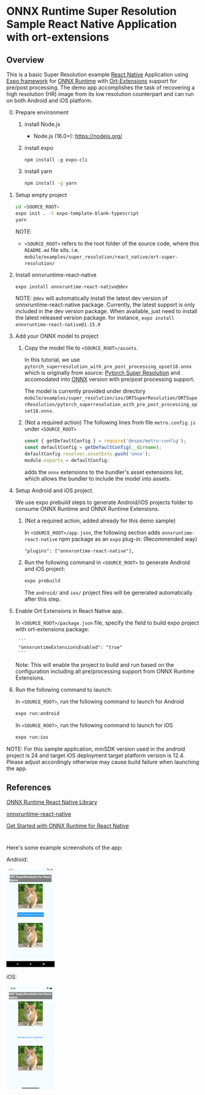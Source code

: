# ONNX Runtime Super Resolution Sample React Native Application with ort-extensions

## Overview

This is a basic Super Resolution example [React Native](https://reactnative.dev/) Application using [Expo framework](https://docs.expo.dev/) for [ONNX Runtime](https://github.com/microsoft/onnxruntime) with [Ort-Extensions](https://github.com/microsoft/onnxruntime-extensions) support for pre/post processing. The demo app accomplishes the task of recovering a high resolution (HR) image from its low resolution counterpart and can run on both Android and iOS platform.

0. Prepare environment
    1. install Node.js
        - Node.js (16.0+): <https://nodejs.org/>
    2. install expo

        ```shs
        npm install -g expo-cli
        ```

    3. install yarn

        ```sh
        npm install -g yarn
        ```

1. Setup empty project

   ```sh
   cd <SOURCE_ROOT>
   expo init . -t expo-template-blank-typescript
   yarn
   ```

   NOTE:
   - `<SOURCE_ROOT>` refers to the root folder of the source code, where this `README.md` file sits.
   i.e. `mobile/examples/super_resolution/react_native/ort-super-resolution/`

2. Install onnxruntime-react-native

    ```sh
    expo install onnxruntime-react-native@dev
    ```

    NOTE: `@dev` will automatically install the latest dev version of onnxruntime-react-native package. Currently, the latest support is only included in the dev version package.
    When available, just need to install the latest released version package. for instance, `expo install onnxruntime-react-native@1.15.0`

3. Add your ONNX model to project

    1. Copy the model file to `<SOURCE_ROOT>/assets`.

       In this tutorial, we use `pytorch_superresolution_with_pre_post_processing_opset18.onnx` which is originally from source: [Pytorch Super Resolution](https://pytorch.org/tutorials/advanced/super_resolution_with_onnxruntime.html) and accomodated into [ONNX](https://github.com/onnx/onnx) version with pre/post processing support.

       The model is currently provided under directory `mobile/examples/super_resolution/ios/ORTSuperResolution/ORTSuperResolution/pytorch_superresolution_with_pre_post_processing_opset18.onnx`.

    2. (Not a required action) The following lines from file `metro.config.js` under `<SOURCE_ROOT>`

       ```js
       const { getDefaultConfig } = require('@expo/metro-config');
       const defaultConfig = getDefaultConfig(__dirname);
       defaultConfig.resolver.assetExts.push('onnx');
       module.exports = defaultConfig;
       ```

       adds the `onnx` extensions to the bundler's asset extensions list, which allows the bundler to include the model into assets.

4. Setup Android and iOS project.

    We use expo prebuild steps to generate Android/iOS projects folder to consume ONNX Runtime and ONNX Runtime Extensions.

    1. (Not a required action, added already for this demo sample)

        In `<SOURCE_ROOT>/app.json`, the following section adds `onnxruntime-react-native` npm package as an `expo` plug-in: (Recommended way)

        ```
        "plugins": ["onnxruntime-react-native"],
        ```

    2. Run the following command in `<SOURCE_ROOT>` to generate Android and iOS project:

        ```sh
        expo prebuild
        ```

        The `android/` and `ios/` project files will be generated automatically after this step.

5. Enable Ort Extensions in React Native app.

   In `<SOURCE_ROOT>/package.json` file, specify the field to build expo project with ort-extensions package:

        ```
        "onnxruntimeExtensionsEnabled": "true"
        ```

    Note: This will enable the project to build and run based on the configuration including all pre/processing support
    from ONNX Runtime Extensions.

6. Run the following command to launch:

    In `<SOURCE_ROOT>`, run the following command to launch for Android

    ```sh
    expo run:android
    ```

    In `<SOURCE_ROOT>`, run the following command to launch for iOS

    ```sh
    expo run:ios
    ```

NOTE: For this sample application, minSDK version used in the android project is 24 and target iOS deployment target platform version is 12.4. Please adjust accordingly otherwise may cause build failure when launching the app.

## References

[ONNX Runtime React Native Library](https://github.com/microsoft/onnxruntime/tree/main/js/react_native#onnxruntime-react-native)

[onnxruntime-react-native](https://github.com/microsoft/onnxruntime/tree/main/js#onnxruntime-react-native)

[Get Started with ONNX Runtime for React Native](https://onnxruntime.ai/docs/get-started/with-javascript.html#onnx-runtime-for-react-native)

#

Here's some example screenshots of the app:

Android:

<img width=25% src="../images/Screenshot_rn_android.png" alt="App Screenshot" />

iOS:

<img width=25% src="../images/Screenshot_rn_ios.png" alt="App Screenshot" />
